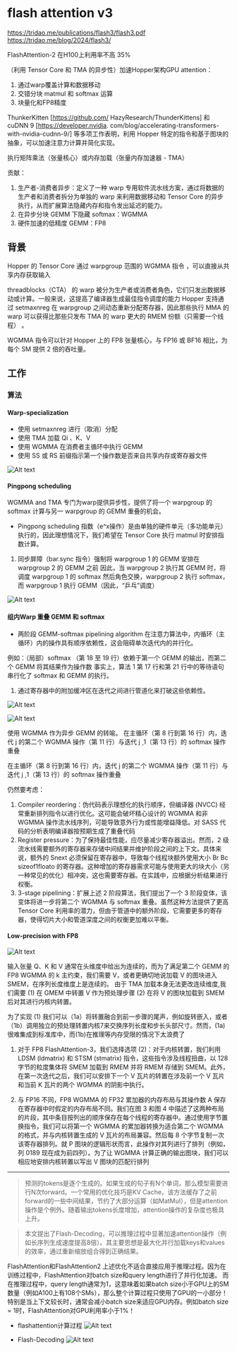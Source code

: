 
# flash attention v3

https://tridao.me/publications/flash3/flash3.pdf
https://tridao.me/blog/2024/flash3/


FlashAttention-2 在H100上利用率不高 35%

（利用 Tensor Core 和 TMA 的异步性）加速Hopper架构GPU attention：
1. 通过warp覆盖计算和数据移动
2. 交错分块 matmul 和 softmax 运算
3. 块量化和FP8精度

ThunkerKitten [https://github.com/ HazyResearch/ThunderKittens] 和 cuDNN 9 [https://developer.nvidia. com/blog/accelerating-transformers-with-nvidia-cudnn-9/] 等多项工作表明，利用 Hopper 特定的指令和基于图块的抽象，可以加速注意力计算并简化实现。

执行矩阵乘法（张量核心）或内存加载（张量内存加速器 - TMA）

贡献：
1. 生产者-消费者异步：定义了一种 warp 专用软件流水线方案，通过将数据的生产者和消费者拆分为单独的 warp 来利用数据移动和 Tensor Core 的异步执行，从而扩展算法隐藏内存和指令发出延迟的能力。
2. 在异步分块 GEMM 下隐藏 softmax：WGMMA
3. 硬件加速的低精度 GEMM：FP8

## 背景
Hopper 的 Tensor Core 通过 warpgroup 范围的 WGMMA 指令 ，可以直接从共享内存获取输入

threadblocks（CTA） 的 warp 被分为生产者或消费者角色，它们只发出数据移动或计算。一般来说，这提高了编译器生成最佳指令调度的能力
Hopper 支持通过 setmaxnreg  在 warpgroup 之间动态重新分配寄存器，因此那些执行 MMA 的 warp 可以获得比那些只发布 TMA 的 warp 更大的 RMEM 份额（只需要一个线程） 。

WGMMA 指令可以针对 Hopper 上的 FP8 张量核心，与 FP16 或 BF16 相比，为每个 SM 提供 2 倍的吞吐量。

## 工作

### 算法


#### Warp-specialization

* 使用 setmaxnreg 进行（取消）分配
* 使用 TMA 加载 Qi 、K、V
* 使用 WGMMA 在消费者主循环中执行 GEMM
* 使用 SS 或 RS 前缀指示第一个操作数是否来自共享内存或寄存器文件
  
![Alt text](img/attention/flash-attention-v3/images-3.png)


#### Pingpong scheduling

WGMMA and TMA 专门为warp提供异步性，提供了将一个 warpgroup 的 softmax 计算与另一 warpgroup 的 GEMM 重叠的机会。

* Pingpong scheduling
指数（e^x操作）是由单独的硬件单元（多功能单元）执行的，因此理想情况下，我们希望在 Tensor Core 执行 matmul 时安排指数计算。
1. 同步屏障（bar.sync 指令）强制将 warpgroup 1 的 GEMM 安排在 warpgroup 2 的 GEMM 之前
因此，当 warpgroup 2 执行其 GEMM 时，将调度 warpgroup 1 的 softmax
然后角色交换，warpgroup 2 执行 softmax，而 warpgroup 1 执行 GEMM（因此，“乒乓”调度）

![Alt text](img/attention/flash-attention-v3/images-4.png)


#### 组内Warp 重叠 GEMM 和 softmax

* 两阶段 GEMM-softmax pipelining algorithm
在注意力算法中，内循环（主循环）内的操作具有顺序依赖性，这会阻碍单次迭代内的并行化。

例如：（局部）softmax （第 18 至 19 行）依赖于第一个 GEMM 的输出，而第二个 GEMM 将其结果作为操作数
事实上，算法 1 第 17 行和第 21 行中的等待语句串行化了 softmax 和 GEMM 的执行。

1. 通过寄存器中的附加缓冲区在迭代之间进行管道化来打破这些依赖性。

![Alt text](img/attention/flash-attention-v3/images-5.png)

![Alt text](img/attention/flash-attention-v3/images-6.png)

使用 WGMMA 作为异步 GEMM 的转喻。
在主循环（第 8 行到第 16 行）内，迭代 j 的第二个 WGMMA 操作（第 11 行）与迭代 j ̧ 1（第 13 行）的 softmax 操作重叠

在主循环（第 8 行到第 16 行）内，迭代 j 的第二个 WGMMA 操作（第 11 行）与迭代 j ̧ 1（第 13 行）的 softmax 操作重叠

仍然要考虑：
1. Compiler reordering：伪代码表示理想化的执行顺序，但编译器 (NVCC) 经常重新排列指令以进行优化。这可能会破坏精心设计的 WGMMA 和非 WGMMA 操作流水线序列，可能导致意外行为或性能增益降低。对 SASS 代码的分析表明编译器按预期生成了重叠代码
2. Register pressure：为了保持最佳性能，应尽量减少寄存器溢出。然而，2 级流水线需要额外的寄存器来存储中间结果并维护阶段之间的上下文。具体来说，额外的 Snext 必须保留在寄存器中，导致每个线程块额外使用大小 Br Bc sizeof1floato 的寄存器。这种增加的寄存器需求可能与使用更大的块大小（另一种常见的优化）相冲突，这也需要寄存器。在实践中，应根据分析结果进行权衡。
3. 3-stage pipelining：扩展上述 2 阶段算法，我们提出了一个 3 阶段变体，该变体将进一步将第二个 WGMMA 与 softmax 重叠。虽然这种方法提供了更高 Tensor Core 利用率的潜力，但由于管道中的额外阶段，它需要更多的寄存器，使得切片大小和管道深度之间的权衡更加难以平衡。


#### Low-precision with FP8

![Alt text](img/attention/flash-attention-v3/images-7.png)


输入张量 Q、K 和 V 通常在头维度中给出为连续的，而为了满足第二个 GEMM 的 FP8 WGMMA 的 k 主约束，我们需要 V，或者更确切地说加载 V 的图块进入 SMEM，在序列长度维度上是连续的。
由于 TMA 加载本身无法更改连续维度,我们需要
 (1) 在 GMEM 中转置 V 作为预处理步骤
 (2) 在将 V 的图块加载到 SMEM 后对其进行内核内转置。

为了实现 (1) 我们可以（1a）将转置融合到前一步骤的尾声，例如旋转嵌入，或者（1b）调用独立的预处理转置内核7来交换序列长度和步长头部尺寸。然而，(1a)很难集成到标准库中，而(1b)在推理等内存受限的情况下太浪费了 


1. 对于 FP8 FlashAttention-3，我们选择选项 (2)：对于内核转置，我们利用 LDSM (ldmatrix) 和 STSM (stmatrix) 指令，这些指令涉及线程扭曲，以 128 字节的粒度集体将 SMEM 加载到 RMEM 并将 RMEM 存储到 SMEM。此外，在第一次迭代之后，我们可以安排下一个 V 瓦片的转置在涉及前一个 V 瓦片和当前 K 瓦片的两个 WGMMA 的阴影中执行。

2. 与 FP16 不同，FP8 WGMMA 的 FP32 累加器的内存布局与其操作数 A 保存在寄存器中时假定的内存布局不同。我们在图 3 和图 4 中描述了这两种布局的片段，其中条目按列出的顺序保存在每个线程的寄存器中。通过使用字节置换指令，我们可以将第一个 WGMMA 的累加器转换为适合第二个 WGMMA 的格式，并与内核转置生成的 V 瓦片的布局兼容。然后每 8 个字节复制一次该寄存器排列。就 P 图块的逻辑形状而言，此操作对其列进行了排列（例如，列 0189 现在成为前四列）。为了让 WGMMA 计算正确的输出图块，我们可以相应地安排内核转置以写出 V 图块的匹配行排列



---


> 预测的tokens是逐个生成的。如果生成的句子有N个单词，那么模型需要进行N次forward。一个常用的优化技巧是KV Cache，该方法缓存了之前forward的一些中间结果，节约了大部分运算（如MatMul），但是attention操作是个例外。随着输出tokens长度增加，attention操作的复杂度也极具上升。

> 本文提出了Flash-Decoding，可以推理过程中显著加速attention操作（例如长序列生成速度提高8倍）。其主要思想是最大化并行加载keys和values的效率，通过重新缩放组合得到正确结果。


FlashAttention和FlashAttention2
上述优化不适合直接应用于推理过程。因为在训练过程中，FlashAttention对batch size和query length进行了并行化加速。
而在推理过程中，query length通常为1，这意味着如果batch size小于GPU上的SM数量（例如A100上有108个SMs），那么整个计算过程只使用了GPU的一小部分！特别是当上下文较长时，通常会减小batch size来适应GPU内存。例如batch size = 1时，FlashAttention对GPU利用率小于1%！

* flashattention计算过程
![Alt text](img/attention/flash-attention-v3/images-1.webp)


* Flash-Decoding
![Alt text](img/attention/flash-attention-v3/images-2.webp)



